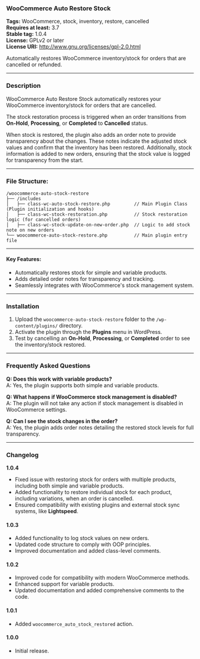 ### WooCommerce Auto Restore Stock

**Tags:** WooCommerce, stock, inventory, restore, cancelled\
**Requires at least:** 3.7\
**Stable tag:** 1.0.4\
**License:** GPLv2 or later\
**License URI:** <http://www.gnu.org/licenses/gpl-2.0.html>

Automatically restores WooCommerce inventory/stock for orders that are cancelled or refunded.

---

### Description

WooCommerce Auto Restore Stock automatically restores your WooCommerce inventory/stock for orders that are cancelled.

The stock restoration process is triggered when an order transitions from **On-Hold**, **Processing**, or **Completed** to **Cancelled** status.

When stock is restored, the plugin also adds an order note to provide transparency about the changes. These notes indicate the adjusted stock values and confirm that the inventory has been restored. Additionally, stock information is added to new orders, ensuring that the stock value is logged for transparency from the start.

---

### File Structure:

```
/woocommerce-auto-stock-restore
├── /includes
│   ├── class-wc-auto-stock-restore.php         // Main Plugin Class (Plugin initialization and hooks)
│   ├── class-wc-stock-restoration.php          // Stock restoration logic (for cancelled orders)
│   ├── class-wc-stock-update-on-new-order.php  // Logic to add stock note on new orders
└── woocommerce-auto-stock-restore.php          // Main plugin entry file      
```

---

#### Key Features:

-   Automatically restores stock for simple and variable products.
-   Adds detailed order notes for transparency and tracking.
-   Seamlessly integrates with WooCommerce's stock management system.

---

### Installation

1.  Upload the `woocommerce-auto-stock-restore` folder to the `/wp-content/plugins/` directory.
2.  Activate the plugin through the **Plugins** menu in WordPress.
3.  Test by cancelling an **On-Hold**, **Processing**, or **Completed** order to see the inventory/stock restored.

---

### Frequently Asked Questions

**Q: Does this work with variable products?**\
A: Yes, the plugin supports both simple and variable products.

**Q: What happens if WooCommerce stock management is disabled?**\
A: The plugin will not take any action if stock management is disabled in WooCommerce settings.

**Q: Can I see the stock changes in the order?**\
A: Yes, the plugin adds order notes detailing the restored stock levels for full transparency.

---

### Changelog

**1.0.4**

-   Fixed issue with restoring stock for orders with multiple products, including both simple and variable products.
-   Added functionality to restore individual stock for each product, including variations, when an order is cancelled.
-   Ensured compatibility with existing plugins and external stock sync systems, like **Lightspeed**.

#### 1.0.3

-   Added functionality to log stock values on new orders.
-   Updated code structure to comply with OOP principles.
-   Improved documentation and added class-level comments.

#### 1.0.2

-   Improved code for compatibility with modern WooCommerce methods.
-   Enhanced support for variable products.
-   Updated documentation and added comprehensive comments to the code.

#### 1.0.1

-   Added `woocommerce_auto_stock_restored` action.

#### 1.0.0

-   Initial release.
